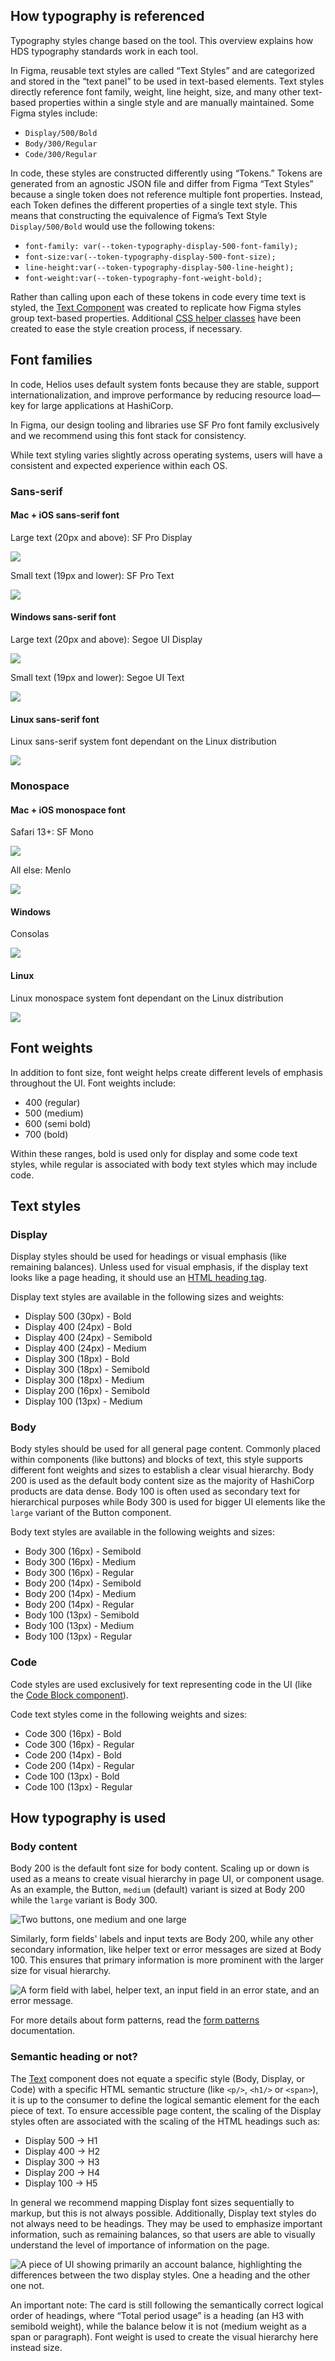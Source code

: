 ## How typography is referenced

Typography styles change based on the tool. This overview explains how HDS typography standards work in each tool.

In Figma, reusable text styles are called “Text Styles” and are categorized and stored in the “text panel” to be used in text-based elements. Text styles directly reference font family, weight, line height, size, and many other text-based properties within a single style and are manually maintained. Some Figma styles include:

- `Display/500/Bold`
- `Body/300/Regular`
- `Code/300/Regular`

In code, these styles are constructed differently using “Tokens.” Tokens are generated from an agnostic JSON file and differ from Figma “Text Styles” because a single token does not reference multiple font properties. Instead, each Token defines the different properties of a single text style. This means that constructing the equivalence of Figma’s Text Style `Display/500/Bold` would use the following tokens:

- `font-family: var(--token-typography-display-500-font-family);`
- `font-size:var(--token-typography-display-500-font-size);`
- `line-height:var(--token-typography-display-500-line-height);`
- `font-weight:var(--token-typography-font-weight-bold);`

Rather than calling upon each of these tokens in code every time text is styled, the [Text Component](/components/text) was created to replicate how Figma styles group text-based properties. Additional [CSS helper classes](https://helios.hashicorp.design/foundations/typography?tab=code#css-helper-classes) have been created to ease the style creation process, if necessary.

## Font families

In code, Helios uses default system fonts because they are stable, support internationalization, and improve performance by reducing resource load—key for large applications at HashiCorp.

In Figma, our design tooling and libraries use SF Pro font family exclusively and we recommend using this font stack for consistency.

While text styling varies slightly across operating systems, users will have a consistent and expected experience within each OS.

### Sans-serif

#### Mac + iOS sans-serif font

Large text (20px and above): SF Pro Display

![](/assets/foundations/typography/typography-sans-serif-display-mac.png)

Small text (19px and lower): SF Pro Text

![](/assets/foundations/typography/typography-sans-serif-mac.png)

#### Windows sans-serif font

Large text (20px and above): Segoe UI Display

![](/assets/foundations/typography/typography-sans-serif-display-windows.png)

Small text (19px and lower): Segoe UI Text

![](/assets/foundations/typography/typography-sans-serif-windows.png)

#### Linux sans-serif font

Linux sans-serif system font dependant on the Linux distribution

![](/assets/foundations/typography/typography-sans-serif-linux.png)

### Monospace

#### Mac + iOS monospace font

Safari 13+: SF Mono

![](/assets/foundations/typography/typography-monospace-safari-13-mac.png)

All else: Menlo

![](/assets/foundations/typography/typography-monospace-menlo-mac.png)

#### Windows

Consolas

![](/assets/foundations/typography/typography-monospace-menlo-mac.png)

#### Linux

Linux monospace system font dependant on the Linux distribution

![](/assets/foundations/typography/typography-monospace-linux.png)

## Font weights

In addition to font size, font weight helps create different levels of emphasis throughout the UI. Font weights include:

- 400 (regular)
- 500 (medium)
- 600 (semi bold)
- 700 (bold)

Within these ranges, bold is used only for display and some code text styles, while regular is associated with body text styles which may include code.

## Text styles

### Display

Display styles should be used for headings or visual emphasis (like remaining balances). Unless used for visual emphasis, if the display text looks like a page heading, it should use an [HTML heading tag](https://www.w3.org/WAI/WCAG22/Understanding/section-headings.html).

Display text styles are available in the following sizes and weights:

<ul class="doc-typography-demo-display-list">
    <li class="hds-typography-display-500 hds-font-weight-bold doc-typography-list-item-gap">Display 500 (30px) - Bold</li>
    <li class="hds-typography-display-400 hds-font-weight-bold">Display 400 (24px) - Bold</li>
    <li class="hds-typography-display-400 hds-font-weight-semibold">Display 400 (24px) - Semibold</li>
    <li class="hds-typography-display-400 hds-font-weight-medium doc-typography-list-item-gap">Display 400 (24px) - Medium</li>
    <li class="hds-typography-display-300 hds-font-weight-bold">Display 300 (18px) - Bold</li>
    <li class="hds-typography-display-300 hds-font-weight-semibold">Display 300 (18px) - Semibold</li>
    <li class="hds-typography-display-300 hds-font-weight-medium doc-typography-list-item-gap">Display 300 (18px) - Medium</li>
    <li class="hds-typography-display-200 hds-font-weight-semibold doc-typography-list-item-gap">Display 200 (16px) - Semibold</li>
    <li class="hds-typography-display-100 hds-font-weight-semibold">Display 100 (13px) - Medium</li>
</ul>

### Body

Body styles should be used for all general page content. Commonly placed within components (like buttons) and blocks of text, this style supports different font weights and sizes to establish a clear visual hierarchy. Body 200 is used as the default body content size as the majority of HashiCorp products are data dense. Body 100 is often used as secondary text for hierarchical purposes while Body 300 is used for bigger UI elements like the `large` variant of the Button component.

Body text styles are available in the following weights and sizes:

<ul class="doc-typography-demo-display-list">
    <li class="hds-typography-body-300 hds-font-weight-semibold">Body 300 (16px) - Semibold</li>
    <li class="hds-typography-body-300 hds-font-weight-medium">Body 300 (16px) - Medium</li>
    <li class="hds-typography-body-300 hds-font-weight-regular doc-typography-list-item-gap">Body 300 (16px) - Regular</li>
    <li class="hds-typography-body-200 hds-font-weight-semibold">Body 200 (14px) - Semibold</li>
    <li class="hds-typography-body-200 hds-font-weight-medium">Body 200 (14px) - Medium</li>
    <li class="hds-typography-body-200 hds-font-weight-regular doc-typography-list-item-gap">Body 200 (14px) - Regular</li>
    <li class="hds-typography-body-100 hds-font-weight-semibold">Body 100 (13px) - Semibold</li>
    <li class="hds-typography-body-100 hds-font-weight-medium">Body 100 (13px) - Medium</li>
    <li class="hds-typography-body-100 hds-font-weight-regular">Body 100 (13px) - Regular</li>
</ul>

### Code

Code styles are used exclusively for text representing code in the UI (like the [Code Block component](/components/code-block)). 

Code text styles come in the following weights and sizes:

<ul class="doc-typography-demo-display-list">
    <li class="hds-typography-code-300 hds-font-weight-bold">Code 300 (16px) - Bold</li>
    <li class="hds-typography-code-300 hds-font-weight-regular doc-typography-list-item-gap">Code 300 (16px) - Regular</li>
    <li class="hds-typography-code-200 hds-font-weight-bold">Code 200 (14px) - Bold</li>
    <li class="hds-typography-code-200 hds-font-weight-regular doc-typography-list-item-gap">Code 200 (14px) - Regular</li>
    <li class="hds-typography-code-100 hds-font-weight-bold">Code 100 (13px) - Bold</li>
    <li class="hds-typography-code-100 hds-font-weight-regular">Code 100 (13px) - Regular</li>
</ul>

## How typography is used

### Body content

Body 200 is the default font size for body content. Scaling up or down is used as a means to create visual hierarchy in page UI, or component usage. As an example, the Button, `medium` (default) variant is sized at Body 200 while the `large` variant is Body 300.

![Two buttons, one medium and one large](/assets/foundations/typography/typography-button-example.png)

Similarly, form fields' labels and input texts are Body 200, while any other secondary information, like helper text or error messages are sized at Body 100. This ensures that primary information is more prominent with the larger size for visual hierarchy.

![A form field with label, helper text, an input field in an error state, and an error message.](/assets/foundations/typography/typography-form-example.png)

For more details about form patterns, read the [form patterns](/patterns/form-patterns) documentation.

### Semantic heading or not?

The [Text](/components/text) component does not equate a specific style (Body, Display, or Code) with a specific HTML semantic structure (like `<p/>`, `<h1/>` or `<span>`), it is up to the consumer to define the logical semantic element for the each piece of text. To ensure accessible page content, the scaling of the Display styles often are associated with the scaling of the HTML headings such as:

- Display 500 → H1
- Display 400 → H2
- Display 300 → H3
- Display 200 → H4
- Display 100 → H5

In general we recommend mapping Display font sizes sequentially to markup, but this is not always possible. Additionally, Display text styles do not always need to be headings. They may be used to emphasize important information, such as remaining balances, so that users are able to visually understand the level of importance of information on the page.

![A piece of UI showing primarily an account balance, highlighting the differences between the two display styles. One a heading and the other one not.](/assets/foundations/typography/typography-remaining-balance-example.png)

An important note: The card is still following the semantically correct logical order of headings, where “Total period usage” is a heading (an H3 with semibold weight), while the balance below it is not (medium weight as a span or paragraph). Font weight is used to create the visual hierarchy here instead size.